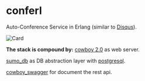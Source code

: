 # conferl
Auto-Conference Service in Erlang (similar to [Disqus](http://disqus.com)).

![Card](https://cloud.githubusercontent.com/assets/6124495/14238390/25d25038-fa07-11e5-8757-f23a23ea9219.jpeg)

__The stack is compound by:__
 [cowboy 2.0](https://github.com/ninenines/cowboy) as web server.

 [sumo_db](https://github.com/inaka/sumo_db) as DB abstraction layer with [postgresql](https://www.postgresql.org/).

 [cowboy_swagger](https://github.com/inaka/cowboy-swagger) for document the rest api.
